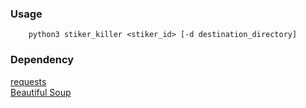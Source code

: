### Usage
        python3 stiker_killer <stiker_id> [-d destination_directory]

### Dependency
[requests](http://docs.python-requests.org/en/master/)  
[Beautiful Soup](https://www.crummy.com/software/BeautifulSoup/bs4/doc/)  

